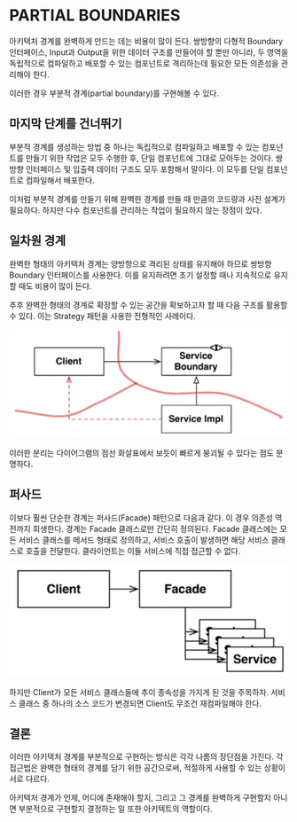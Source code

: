 # PARTIAL BOUNDARIES

아키텍처 경계를 완벽하게 만드는 데는 비용이 많이 든다. 쌍방향의 다형적 Boundary 인터페이스, Input과 Output을 위한 데이터 구조를 만들어야 할 뿐만 아니라, 두 영역을 독립적으로 컴파일하고 배포할
수 있는 컴포넌트로 격리하는데 필요한 모든 의존성을 관리해야 한다.

이러한 경우 부분적 경계(partial boundary)를 구현해볼 수 있다.

## 마지막 단계를 건너뛰기

부분적 경계를 생성하는 방법 중 하나는 독립적으로 컴파일하고 배포할 수 있는 컴포넌트를 만들기 위한 작업은 모두 수행한 후, 단일 컴포넌트에 그대로 모아두는 것이다. 쌍방향 인터페이스 및 입출력 데이터 구조도 모두
포함해서 말이다. 이 모두를 단일 컴포넌트로 컴파일해서 배포한다.

이처럼 부분적 경계를 만들기 위해 완벽한 경계를 만들 때 만큼의 코드량과 사전 설계가 필요하다. 하지만 다수 컴포넌트를 관리하는 작업이 필요하지 않는 장점이 있다.

## 일차원 경계

완벽한 형태의 아키텍처 경계는 양방향으로 격리된 상태를 유지해야 하므로 쌍방향 Boundary 인터페이스를 사용한다. 이를 유지하려면 초기 설정할 때나 지속적으로 유지할 때도 비용이 많이 든다.

추후 완벽한 형태의 경계로 확장할 수 있는 공간을 확보하고자 할 때 다음 구조를 활용할 수 있다. 이는 Strategy 패턴을 사용한 전형적인 사례이다.

<div align="center">
<img src="img/the_strategy_pattern.png">
</div>

이러한 분리는 다이어그램의 점선 화살표에서 보듯이 빠르게 붕괴될 수 있다는 점도 분명하다.

## 퍼사드

이보다 훨씬 단순한 경계는 퍼사드(Facade) 패턴으로 다음과 같다. 이 경우 의존성 역전까지 희생한다. 경계는 Facade 클래스로만 간단히 정의된다. Facade 클래스에는 모든 서비스 클래스를 메서드 형태로
정의하고, 서비스 호출이 발생하면 해당 서비스 클래스로 호출을 전달한다. 클라이언트는 이들 서비스에 직접 접근할 수 없다.

<div align="center">
<img src="img/the_facade_pattern.png">
</div>

하지만 Client가 모든 서비스 클래스들에 추이 종속성을 가지게 된 것을 주목하자. 서비스 클래스 중 하나의 소스 코드가 변경되면 Client도 무조건 재컴파일해야 한다. 

## 결론

이러한 아키텍처 경계를 부분적으로 구현하는 방식은 각각 나름의 장단점을 가진다. 각 접근법은 완벽한 형태의 경계를 담기 위한 공간으로써, 적절하게 사용할 수 있는 상황이 서로 다르다. 

아키텍처 경계가 언제, 어디에 존재해야 할지, 그리고 그 경계를 완벽하게 구현할지 아니면 부분적으로 구현할지 결정하는 일 또한 아키텍트의 역할이다.

